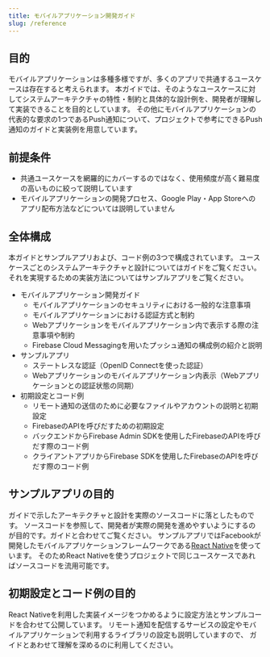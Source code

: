 ```yaml
---
title: モバイルアプリケーション開発ガイド
slug: /reference
---
```


## 目的

モバイルアプリケーションは多種多様ですが、多くのアプリで共通するユースケースは存在すると考えられます。
本ガイドでは、そのようなユースケースに対してシステムアーキテクチャの特性・制約と具体的な設計例を、開発者が理解して実装できることを目的としています。
その他にモバイルアプリケーションの代表的な要求の1つであるPush通知について、プロジェクトで参考にできるPush通知のガイドと実装例を用意しています。

## 前提条件

- 共通ユースケースを網羅的にカバーするのではなく、使用頻度が高く難易度の高いものに絞って説明しています
- モバイルアプリケーションの開発プロセス、Google Play・App Storeへのアプリ配布方法などについては説明していません

## 全体構成

本ガイドとサンプルアプリおよび、コード例の3つで構成されています。
ユースケースごとのシステムアーキテクチャと設計についてはガイドをご覧ください。
それを実現するための実装方法についてはサンプルアプリをご覧ください。

- モバイルアプリケーション開発ガイド
  - モバイルアプリケーションのセキュリティにおける一般的な注意事項
  - モバイルアプリケーションにおける認証方式と制約
  - Webアプリケーションをモバイルアプリケーション内で表示する際の注意事項や制約
  - Firebase Cloud Messagingを用いたプッシュ通知の構成例の紹介と説明
- サンプルアプリ
  - ステートレスな認証（OpenID Connectを使った認証）
  - Webアプリケーションのモバイルアプリケーション内表示（Webアプリケーションとの認証状態の同期）
- 初期設定とコード例
  - リモート通知の送信のために必要なファイルやアカウントの説明と初期設定
  - FirebaseのAPIを呼びだすための初期設定
  - バックエンドからFirebase Admin SDKを使用したFirebaseのAPIを呼びだす際のコード例
  - クライアントアプリからFirebase SDKを使用したFirebaseのAPIを呼びだす際のコード例

## サンプルアプリの目的

ガイドで示したアーキテクチャと設計を実際のソースコードに落としたものです。
ソースコードを参照して、開発者が実際の開発を進めやすいようにするのが目的です。ガイドと合わせてご覧ください。
サンプルアプリではFacebookが開発したモバイルアプリケーションフレームワークである[React Native](https://reactnative.dev/)を使っています。
そのためReact Nativeを使うプロジェクトで同じユースケースであればソースコードを流用可能です。

## 初期設定とコード例の目的

React Nativeを利用した実装イメージをつかめるように設定方法とサンプルコードを合わせて公開しています。
リモート通知を配信するサービスの設定やモバイルアプリケーションで利用するライブラリの設定も説明していますので、
ガイドとあわせて理解を深めるのに利用してください。
